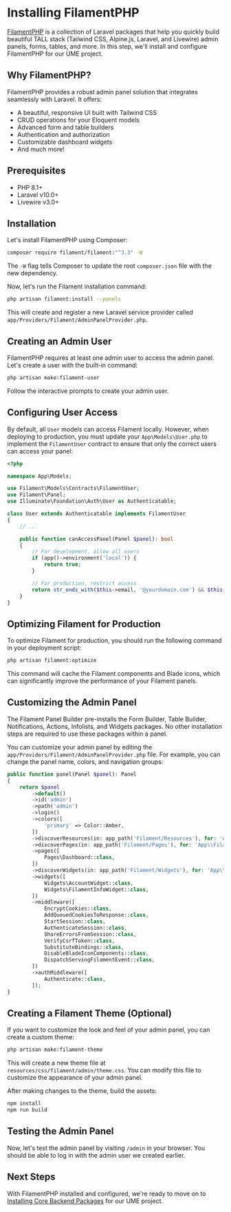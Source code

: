 # Installing FilamentPHP

<link rel="stylesheet" href="../../assets/css/styles.css">

[FilamentPHP](https://filamentphp.com/) is a collection of Laravel packages that help you quickly build beautiful TALL stack (Tailwind CSS, Alpine.js, Laravel, and Livewire) admin panels, forms, tables, and more. In this step, we'll install and configure FilamentPHP for our UME project.

## Why FilamentPHP?

FilamentPHP provides a robust admin panel solution that integrates seamlessly with Laravel. It offers:

- A beautiful, responsive UI built with Tailwind CSS
- CRUD operations for your Eloquent models
- Advanced form and table builders
- Authentication and authorization
- Customizable dashboard widgets
- And much more!

## Prerequisites

- PHP 8.1+
- Laravel v10.0+
- Livewire v3.0+

## Installation

Let's install FilamentPHP using Composer:

```bash
composer require filament/filament:"^3.3" -W
```

The `-W` flag tells Composer to update the root `composer.json` file with the new dependency.

Now, let's run the Filament installation command:

```bash
php artisan filament:install --panels
```

This will create and register a new Laravel service provider called `app/Providers/Filament/AdminPanelProvider.php`.

## Creating an Admin User

FilamentPHP requires at least one admin user to access the admin panel. Let's create a user with the built-in command:

```bash
php artisan make:filament-user
```

Follow the interactive prompts to create your admin user.

## Configuring User Access

By default, all `User` models can access Filament locally. However, when deploying to production, you must update your `App\Models\User.php` to implement the `FilamentUser` contract to ensure that only the correct users can access your panel:

```php
<?php

namespace App\Models;

use Filament\Models\Contracts\FilamentUser;
use Filament\Panel;
use Illuminate\Foundation\Auth\User as Authenticatable;

class User extends Authenticatable implements FilamentUser
{
    // ...

    public function canAccessPanel(Panel $panel): bool
    {
        // For development, allow all users
        if (app()->environment('local')) {
            return true;
        }

        // For production, restrict access
        return str_ends_with($this->email, '@yourdomain.com') && $this->hasVerifiedEmail();
    }
}
```

## Optimizing Filament for Production

To optimize Filament for production, you should run the following command in your deployment script:

```bash
php artisan filament:optimize
```

This command will cache the Filament components and Blade icons, which can significantly improve the performance of your Filament panels.

## Customizing the Admin Panel

The Filament Panel Builder pre-installs the Form Builder, Table Builder, Notifications, Actions, Infolists, and Widgets packages. No other installation steps are required to use these packages within a panel.

You can customize your admin panel by editing the `app/Providers/Filament/AdminPanelProvider.php` file. For example, you can change the panel name, colors, and navigation groups:

```php
public function panel(Panel $panel): Panel
{
    return $panel
        ->default()
        ->id('admin')
        ->path('admin')
        ->login()
        ->colors([
            'primary' => Color::Amber,
        ])
        ->discoverResources(in: app_path('Filament/Resources'), for: 'App\\Filament\\Resources')
        ->discoverPages(in: app_path('Filament/Pages'), for: 'App\\Filament\\Pages')
        ->pages([
            Pages\Dashboard::class,
        ])
        ->discoverWidgets(in: app_path('Filament/Widgets'), for: 'App\\Filament\\Widgets')
        ->widgets([
            Widgets\AccountWidget::class,
            Widgets\FilamentInfoWidget::class,
        ])
        ->middleware([
            EncryptCookies::class,
            AddQueuedCookiesToResponse::class,
            StartSession::class,
            AuthenticateSession::class,
            ShareErrorsFromSession::class,
            VerifyCsrfToken::class,
            SubstituteBindings::class,
            DisableBladeIconComponents::class,
            DispatchServingFilamentEvent::class,
        ])
        ->authMiddleware([
            Authenticate::class,
        ]);
}
```

## Creating a Filament Theme (Optional)

If you want to customize the look and feel of your admin panel, you can create a custom theme:

```bash
php artisan make:filament-theme
```

This will create a new theme file at `resources/css/filament/admin/theme.css`. You can modify this file to customize the appearance of your admin panel.

After making changes to the theme, build the assets:

```bash
npm install
npm run build
```

## Testing the Admin Panel

Now, let's test the admin panel by visiting `/admin` in your browser. You should be able to log in with the admin user we created earlier.

## Next Steps

With FilamentPHP installed and configured, we're ready to move on to [Installing Core Backend Packages](./040-installing-packages.md) for our UME project.
